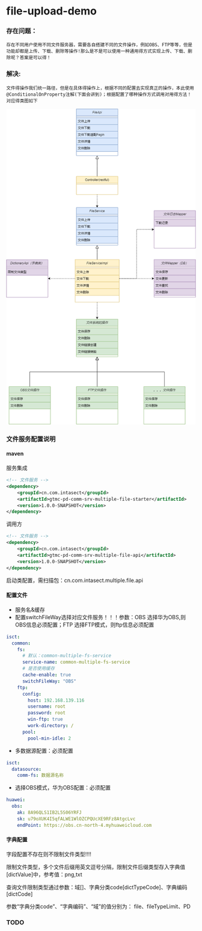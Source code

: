 # file-upload-demo


### 存在问题：
	存在不同用户使用不同文件服务器，需要各自搭建不同的文件操作，例如OBS、FTP等等，但是功能却都是上传、下载、删除等操作!那么是不是可以使用一种通用得方式实现上传、下载、删除呢？答案是可以得！
### 解决:
	文件得操作我们统一路径，但是在具体得操作上，根据不同的配置去实现真正的操作，本此使用@ConditionalOnProperty注解(下面会讲到)；根据配置了哪种操作方式调用对用得方法！对应得类图如下

 <img src="https://github.com/daydayRen/file-upload-demo/blob/main/file/%E6%96%87%E4%BB%B6%E7%B3%BB%E7%BB%9F%E7%B1%BB%E5%9B%BE.png"></img>
	


### 文件服务配置说明

#### maven
服务集成
```xml
<!-- 文件服务 -->
<dependency>
    <groupId>cn.com.intasect</groupId>
    <artifactId>gtmc-pd-comm-srv-multiple-file-starter</artifactId>
    <version>1.0.0-SNAPSHOT</version>
</dependency>
```
调用方
```xml
<!-- 文件服务 -->
<dependency>
    <groupId>cn.com.intasect</groupId>
    <artifactId>gtmc-pd-comm-srv-multiple-file-api</artifactId>
    <version>1.0.0-SNAPSHOT</version>
</dependency>
```
启动类配置，需扫描包：cn.com.intasect.multiple.file.api

#### 配置文件

- 服务名&缓存
- 配置switchFileWay选择对应文件服务！！！参数：OBS 选择华为OBS,则OBS信息必须配置；FTP 选择FTP模式，则ftp信息必须配置
```yaml
isct:
  common:
    fs:
      # 默认：common-multiple-fs-service
      service-name: common-multiple-fs-service
      # 是否使用缓存
      cache-enable: true
      switchFileWay: "OBS"
    ftp:
      config:
        host: 192.168.139.116
        username: root
        password: root
        win-ftp: true
        work-directory: /
      pool:
        pool-min-idle: 2

```
- 多数据源配置：必须配置
```yaml
isct:
  datasource:
    comm-fs: 数据源名称
```
- 选择OBS模式，华为OBS配置：必须配置
```yaml
huawei:
  obs:
    ak: 8A96QLS1IB2L5S06YRFJ
    sk: u79oXUK4I5qfALWE1WlOZCPQUcXE9RFz8AtgcLvc
    endPoint: https://obs.cn-north-4.myhuaweicloud.com
```

#### 字典配置
字段配置不存在则不限制文件类型!!!!

限制文件类型，多个文件后缀用英文逗号分隔，限制文件后缀类型存入字典值[dictValue]中，参考值：png,txt

查询文件限制类型通过参数：域[]、字典分类code[dictTypeCode]、字典编码[dictCode]

参数“字典分类code”、“字典编码”、“域”的值分别为：
file、fileTypeLimit、PD


### TODO
